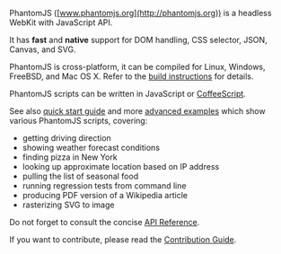 PhantomJS ([www.phantomjs.org](http://phantomjs.org)) is a headless WebKit with JavaScript API.

It has **fast** and **native** support for DOM handling, CSS selector, JSON, Canvas, and SVG.

PhantomJS is cross-platform, it can be compiled for Linux, Windows, FreeBSD, and Mac OS X.
Refer to the [build instructions](http://code.google.com/p/phantomjs/wiki/BuildInstructions)
for details.

PhantomJS scripts can be written in JavaScript or [CoffeeScript](http://jashkenas.github.com/coffee-script/).

See also [quick start guide](http://code.google.com/p/phantomjs/wiki/QuickStart)
and more [advanced examples](http://code.google.com/p/phantomjs/wiki/ServiceIntegration)
which show various PhantomJS scripts, covering:

* getting driving direction
* showing weather forecast conditions
* finding pizza in New York
* looking up approximate location based on IP address
* pulling the list of seasonal food
* running regression tests from command line
* producing PDF version of a Wikipedia article
* rasterizing SVG to image

Do not forget to consult the concise [API Reference](http://code.google.com/p/phantomjs/wiki/Interface).

If you want to contribute, please read the [Contribution Guide](http://code.google.com/p/phantomjs/wiki/ContributionGuide).

